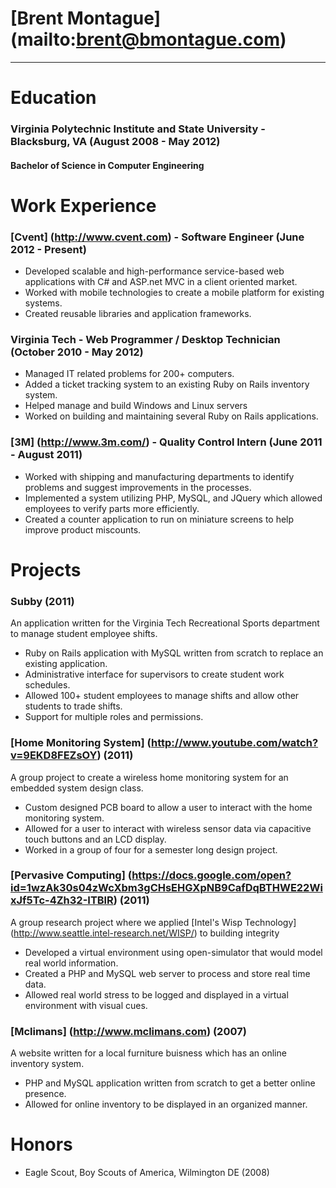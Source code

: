 # [Brent Montague] (mailto:brent@bmontague.com)
----------------

# Education
### Virginia Polytechnic Institute and State University - Blacksburg, VA (August 2008 - May 2012)
#### Bachelor of Science in Computer Engineering

# Work Experience
### [Cvent] (http://www.cvent.com) - Software Engineer (June 2012 - Present)
* Developed scalable and high-performance service-based web applications with C# and ASP.net MVC in a client oriented market.
* Worked with mobile technologies to create a mobile platform for existing systems.
* Created reusable libraries and application frameworks.

### Virginia Tech - Web Programmer / Desktop Technician (October 2010 - May 2012)
* Managed IT related problems for 200+ computers.
* Added a ticket tracking system to an existing Ruby on Rails inventory system.
* Helped manage and build Windows and Linux servers
* Worked on building and maintaining several Ruby on Rails applications.

### [3M] (http://www.3m.com/) - Quality Control Intern (June 2011 - August 2011)
* Worked with shipping and manufacturing departments to identify problems and suggest improvements in the processes.
* Implemented a system utilizing PHP, MySQL, and JQuery which allowed employees to verify parts more efficiently.
* Created a counter application to run on miniature screens to help improve product miscounts.

# Projects
### Subby (2011)
An application written for the Virginia Tech Recreational Sports department to manage student employee shifts. 
* Ruby on Rails application with MySQL written from scratch to replace an existing application.
* Administrative interface for supervisors to create student work schedules.
* Allowed 100+ student employees to manage shifts and allow other students to trade shifts.
* Support for multiple roles and permissions.

### [Home Monitoring System] (http://www.youtube.com/watch?v=9EKD8FEZsOY) (2011)
A group project to create a wireless home monitoring system for an embedded system design class.
* Custom designed PCB board to allow a user to interact with the home monitoring system.
* Allowed for a user to interact with wireless sensor data via capacitive touch buttons and an LCD display.
* Worked in a group of four for a semester long design project.

### [Pervasive Computing] (https://docs.google.com/open?id=1wzAk30s04zWcXbm3gCHsEHGXpNB9CafDqBTHWE22WixJf5Tc-4Zh32-ITBlR) (2011)
A group research project where we applied [Intel's Wisp Technology] (http://www.seattle.intel-research.net/WISP/) to building integrity
* Developed a virtual environment using open-simulator that would model real world information.
* Created a PHP and MySQL web server to process and store real time data.
* Allowed real world stress to be logged and displayed in a virtual environment with visual cues.

### [Mclimans] (http://www.mclimans.com) (2007)
A website written for a local furniture buisness which has an online inventory system.
* PHP and MySQL application written from scratch to get a better online presence.
* Allowed for online inventory to be displayed in an organized manner.

# Honors
* Eagle Scout, Boy Scouts of America, Wilmington DE (2008)
